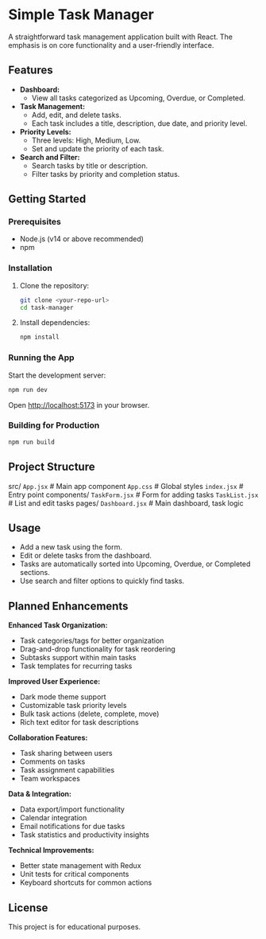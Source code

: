 # Simple Task Manager

A straightforward task management application built with React. The emphasis is on core functionality and a user-friendly interface.

## Features

- **Dashboard:**  
  - View all tasks categorized as Upcoming, Overdue, or Completed.
- **Task Management:**  
  - Add, edit, and delete tasks.
  - Each task includes a title, description, due date, and priority level.
- **Priority Levels:**  
  - Three levels: High, Medium, Low.
  - Set and update the priority of each task.
- **Search and Filter:**  
  - Search tasks by title or description.
  - Filter tasks by priority and completion status.

## Getting Started

### Prerequisites

- Node.js (v14 or above recommended)
- npm

### Installation

1. Clone the repository:
   ```sh
   git clone <your-repo-url>
   cd task-manager
   ```
2. Install dependencies:
   ```sh
   npm install
   ```

### Running the App

Start the development server:
```sh
npm run dev
```
Open [http://localhost:5173](http://localhost:5173) in your browser.

### Building for Production

```sh
npm run build
```

## Project Structure

src/
  `App.jsx`           # Main app component
  `App.css`           # Global styles
  `index.jsx`         # Entry point
  components/
    `TaskForm.jsx`    # Form for adding tasks
    `TaskList.jsx`    # List and edit tasks
  pages/
    `Dashboard.jsx`   # Main dashboard, task logic

## Usage

- Add a new task using the form.
- Edit or delete tasks from the dashboard.
- Tasks are automatically sorted into Upcoming, Overdue, or Completed sections.
- Use search and filter options to quickly find tasks.

## Planned Enhancements

**Enhanced Task Organization:**
- Task categories/tags for better organization
- Drag-and-drop functionality for task reordering
- Subtasks support within main tasks
- Task templates for recurring tasks

**Improved User Experience:**
- Dark mode theme support
- Customizable task priority levels
- Bulk task actions (delete, complete, move)
- Rich text editor for task descriptions

**Collaboration Features:**
- Task sharing between users
- Comments on tasks
- Task assignment capabilities
- Team workspaces

**Data & Integration:**
- Data export/import functionality
- Calendar integration
- Email notifications for due tasks
- Task statistics and productivity insights

**Technical Improvements:**
- Better state management with Redux
- Unit tests for critical components
- Keyboard shortcuts for common actions

## License

This project is for educational purposes.